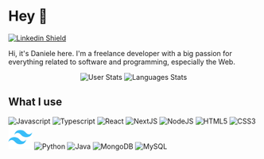 # Hey 👋

<a href="https://it.linkedin.com/in/daniele-luisetto-680054253" title="Linkedin Profile">
  <img src="https://img.shields.io/badge/Linkedin-Daniele%20Luisetto-blue?logo=linkedin&logoColor=white" alt="Linkedin Shield"/>
</a>


Hi, it's Daniele here. I'm a freelance developer with a big passion for everything related to software and programming, especially the Web.

<div align="center">
  <img align="top" src="https://github-readme-stats-dan5py.vercel.app/api?username=dan5py&show_icons=true&title_color=ffffff&icon_color=34abeb&text_color=daf7dc&bg_color=151515" alt="User Stats"/>
  <img align="top" src="https://github-readme-stats-dan5py.vercel.app/api/top-langs/?username=dan5py&layout=compact&show_icons=true&title_color=ffffff&icon_color=34abeb&text_color=daf7dc&bg_color=151515" alt="Languages Stats"/>
</div>


## What I use

<div>
  <img width="48" height="48" src="https://cdn.jsdelivr.net/gh/devicons/devicon/icons/javascript/javascript-original.svg" alt="Javascript" title="Javascript 🤩"/>
  <img width="48" height="48" src="https://cdn.jsdelivr.net/gh/devicons/devicon/icons/typescript/typescript-original.svg" alt="Typescript" title="Typescript 😎"/>
  <img width="48" height="48" src="https://cdn.jsdelivr.net/gh/devicons/devicon/icons/react/react-original.svg" alt="React" title="React"/>
  <img width="48" height="48" src="https://cdn.jsdelivr.net/gh/devicons/devicon/icons/nextjs/nextjs-original.svg" alt="NextJS" title="NextJS"/>
  <img width="48" height="48" src="https://cdn.jsdelivr.net/gh/devicons/devicon/icons/nodejs/nodejs-original.svg" alt="NodeJS" title="NodeJS"/>
  <img width="48" height="48" src="https://cdn.jsdelivr.net/gh/devicons/devicon/icons/html5/html5-original.svg" alt="HTML5" title="HTML5"/>
  <img width="48" height="48" src="https://cdn.jsdelivr.net/gh/devicons/devicon/icons/css3/css3-original.svg" alt="CSS3" title="CSS3"/>
  <img width="48" height="48" src="https://github.com/devicons/devicon/blob/v2.16.0/icons/tailwindcss/tailwindcss-original.svg" alt="TailwindCSS" title="TailwindCSS"/>
  <img width="48" height="48" src="https://cdn.jsdelivr.net/gh/devicons/devicon/icons/python/python-original.svg" alt="Python" title="Python"/>
  <img width="48" height="48" src="https://cdn.jsdelivr.net/gh/devicons/devicon/icons/java/java-original.svg" alt="Java" title="Java"/>
  <img width="48" height="48" src="https://cdn.jsdelivr.net/gh/devicons/devicon/icons/mongodb/mongodb-original.svg" alt="MongoDB" title="MongoDB"/>
  <img width="48" height="48" src="https://cdn.jsdelivr.net/gh/devicons/devicon/icons/mysql/mysql-original.svg" alt="MySQL" title="MySQL"/>          
</div>
